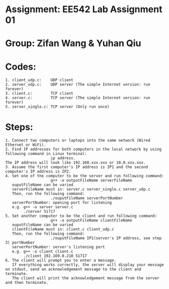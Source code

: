 # Assignment: EE542 Lab Assignment 01

# Group: Zifan Wang & Yuhan Qiu

# Codes:
    1. client_udp.c:    UDP client 
    2. server_udp.c:    UDP server (The simple Internet version: run forever)
    3. client.c:        TCP client
    4. server.c:        TCP server (The simple Internet version: run forever)
    5. server_single.c: TCP server (Only run once)

# Steps:
    1. Connect two computers or laptops into the same network (Wired Ethernet or WiFi). 
    2. Find IP addresses for both computers in the local network by using following command in Linux terminal: 
                        ip address. 
    The IP address will look like 192.168.xxx.xxx or 10.0.xxx.xxx. 
    3. Assume the first computer's IP address is IP1 and the second computer's IP address is IP2.
    4. Set one of the computer to be the server and run following command:
                        g++ -o outputFileName serverFileName
       ouputFileName can be varied
       serverFileName must in: server.c server_single.c server_udp.c
       Then, run the following command:
                        ./ouputFileName serverPortNumber
       serverPortNumber: opening port for listening
       e.g. g++ -o server server.c
            ./server 51717
    5. Set another computer to be the client and run following command:
                        g++ -o outputFileName clientFileName
       ouputFileName can be varied
       clientFileName must in: client.c client_udp.c
       Then, run the following command:
                        ./ouputFileName IP1(server's IP address, see step 3) portNumber
       serverPortNumber: server's listening port
       e.g. g++ -o client client.c
            ./client 192.169.0.210 51717
    6. The client will prompt you to enter a message. 
       If everything works correctly, the server will display your message on stdout, send an acknowledgement message to the client and terminate.  
       The client will print the acknowledgement message from the server and then terminate.
       
